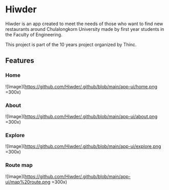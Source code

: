 # Hiwder

Hiwder is an app created to meet the needs of those who want to find new restaurants around Chulalongkorn University made by first year students in the Faculty of Engineering. 

This project is part of the 10 years project organized by Thinc.

## Features

### Home
![Image](https://github.com/Hiwder/.github/blob/main/app-ui/home.png =300x)

### About
![Image](https://github.com/Hiwder/.github/blob/main/app-ui/about.png =300x)

### Explore
![Image](https://github.com/Hiwder/.github/blob/main/app-ui/explore.png =300x)

### Route map
![Image](https://github.com/Hiwder/.github/blob/main/app-ui/map%20route.png =300x)
